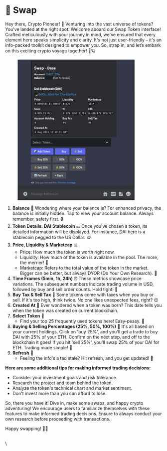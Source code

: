 # 🔁 Swap

Hey there, Crypto Pioneer! 🚀 Venturing into the vast universe of tokens? You've landed at the right spot. Welcome aboard our Swap Token interface! Crafted meticulously with your journey in mind, we've ensured that every element here speaks simplicity and clarity. It's not just user-friendly – it's an info-packed toolkit designed to empower you. So, strap in, and let’s embark on this exciting crypto voyage together! 🌌🪐



<figure><img src="../.gitbook/assets/Screenshot 2023-10-26 at 15.14.11.png" alt="" width="375"><figcaption></figcaption></figure>

1. **Balance** 🤫 Wondering where your balance is? For enhanced privacy, the balance is initially hidden. Tap to view your account balance. Always remember, safety first. 🔒
2. **Token Details: DAI Stablecoin** 💵 Once you've chosen a token, its detailed information will be displayed. For instance, DAI here is a stablecoin pegged to the US Dollar. 🪙
3. **Price, Liquidity & Marketcap** 📊
   * Price: How much the token is worth right now.
   * Liquidity: How much of the token is available in the pool. The more, the merrier! 🌊
   * Marketcap: Refers to the total value of the token in the market. Bigger can be better, but always DYOR (Do Your Own Research). 🧐
4. **Time Frames (5min, 1h, 24h)** ⏰ These metrics showcase price variations. The subsequent numbers indicate trading volume in USD, followed by buy and sell order counts. Hold tight! 🎢
5. **Buy Tax & Sell Tax** 🛒 Some tokens come with taxes when you buy or sell. If it's too high, think twice. No one likes unexpected fees, right? 😉
6. **Created At** 📅 Ever wondered when a token was born? This date tells you when the token was created on current blockchain.
7. **Select Token** 🔄
   * Find your top 25 frequently used tokens here! Easy-peasy. 🍋
8. **Buying & Selling Percentages (25%, 50%, 100%)** 🎒 It's all based on your current holdings. Click on 'buy 25%', and you'll get a trade to buy DAI with 25% of your ETH. Confirm on the next step, and off to the blockchain it goes! If you hit 'sell 25%', you'll swap 25% of your DAI for ETH. Trading made simple! 🎩
9. **Refresh** 🔄
   * Feeling the info's a tad stale? Hit refresh, and you get updated! 🌟



**Here are some additional tips for making informed trading decisions:**

* Consider your investment goals and risk tolerance.
* Research the project and team behind the token.
* Analyze the token's technical chart and market sentiment.
* Don't invest more than you can afford to lose.

So, there you have it! Dive in, make some swaps, and happy crypto adventuring! We encourage users to familiarize themselves with these features to make informed trading decisions. Ensure to always conduct your own research before proceeding with transactions.&#x20;

Happy swapping! 🥳🎉

\
\
